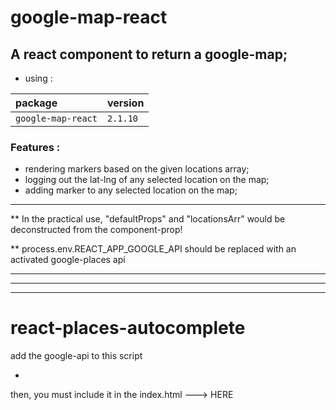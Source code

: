 # google-map-react

## A react component to return a google-map;
- using :

| package  | version     | 
| :-------- | :------- | 
| `google-map-react` | `2.1.10` | 

### Features :
- rendering markers based on the given locations array;
- logging out the lat-lng of any selected location on the map;
- adding marker to any selected location on the map;
____
** In the practical use, "defaultProps" and "locationsArr" would be deconstructed from the component-prop!

** process.env.REACT_APP_GOOGLE_API should be replaced with an activated google-places api 
___
___
___
# react-places-autocomplete
add the google-api to this script
- <script src="https://maps.googleapis.com/maps/api/js?key=YOUR_API_KEY&libraries=places"></script>
then, you must include it in the index.html ---> <body>HERE</body>
